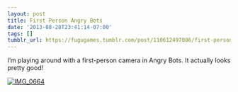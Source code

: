 ```yaml
---
layout: post
title: First Person Angry Bots
date: '2013-08-28T23:41:14-07:00'
tags: []
tumblr_url: https://fugugames.tumblr.com/post/110612497086/first-person-angry-bots
---
```

I’m playing around with a first-person camera in Angry Bots. It actually looks pretty good!

[![IMG_0664](http://itshardtofondlepenguins.com/wp-content/uploads/2013/08/IMG_0664.png)](http://itshardtofondlepenguins.com/wp-content/uploads/2013/08/IMG_0664.png)

